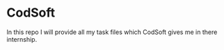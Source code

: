 # CodSoft
In this repo I will provide all my task files which CodSoft gives me in there internship.
